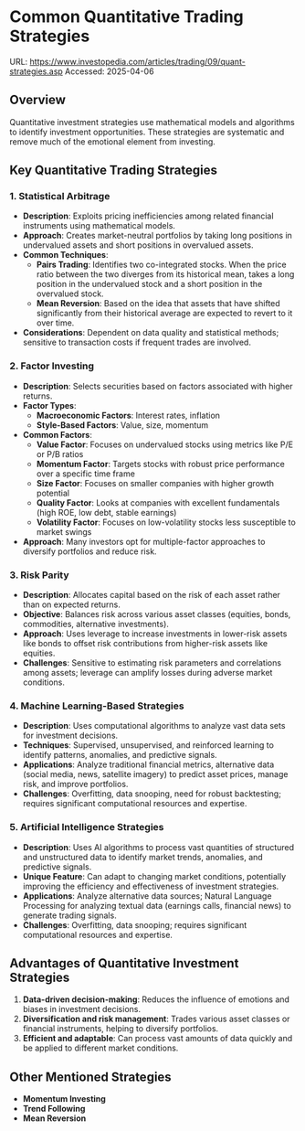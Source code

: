 # Common Quantitative Trading Strategies

URL: https://www.investopedia.com/articles/trading/09/quant-strategies.asp
Accessed: 2025-04-06

## Overview

Quantitative investment strategies use mathematical models and algorithms to identify investment opportunities. These strategies are systematic and remove much of the emotional element from investing.

## Key Quantitative Trading Strategies

### 1. Statistical Arbitrage

- **Description**: Exploits pricing inefficiencies among related financial instruments using mathematical models.
- **Approach**: Creates market-neutral portfolios by taking long positions in undervalued assets and short positions in overvalued assets.
- **Common Techniques**:
  - **Pairs Trading**: Identifies two co-integrated stocks. When the price ratio between the two diverges from its historical mean, takes a long position in the undervalued stock and a short position in the overvalued stock.
  - **Mean Reversion**: Based on the idea that assets that have shifted significantly from their historical average are expected to revert to it over time.
- **Considerations**: Dependent on data quality and statistical methods; sensitive to transaction costs if frequent trades are involved.

### 2. Factor Investing

- **Description**: Selects securities based on factors associated with higher returns.
- **Factor Types**:
  - **Macroeconomic Factors**: Interest rates, inflation
  - **Style-Based Factors**: Value, size, momentum
- **Common Factors**:
  - **Value Factor**: Focuses on undervalued stocks using metrics like P/E or P/B ratios
  - **Momentum Factor**: Targets stocks with robust price performance over a specific time frame
  - **Size Factor**: Focuses on smaller companies with higher growth potential
  - **Quality Factor**: Looks at companies with excellent fundamentals (high ROE, low debt, stable earnings)
  - **Volatility Factor**: Focuses on low-volatility stocks less susceptible to market swings
- **Approach**: Many investors opt for multiple-factor approaches to diversify portfolios and reduce risk.

### 3. Risk Parity

- **Description**: Allocates capital based on the risk of each asset rather than on expected returns.
- **Objective**: Balances risk across various asset classes (equities, bonds, commodities, alternative investments).
- **Approach**: Uses leverage to increase investments in lower-risk assets like bonds to offset risk contributions from higher-risk assets like equities.
- **Challenges**: Sensitive to estimating risk parameters and correlations among assets; leverage can amplify losses during adverse market conditions.

### 4. Machine Learning-Based Strategies

- **Description**: Uses computational algorithms to analyze vast data sets for investment decisions.
- **Techniques**: Supervised, unsupervised, and reinforced learning to identify patterns, anomalies, and predictive signals.
- **Applications**: Analyze traditional financial metrics, alternative data (social media, news, satellite imagery) to predict asset prices, manage risk, and improve portfolios.
- **Challenges**: Overfitting, data snooping, need for robust backtesting; requires significant computational resources and expertise.

### 5. Artificial Intelligence Strategies

- **Description**: Uses AI algorithms to process vast quantities of structured and unstructured data to identify market trends, anomalies, and predictive signals.
- **Unique Feature**: Can adapt to changing market conditions, potentially improving the efficiency and effectiveness of investment strategies.
- **Applications**: Analyze alternative data sources; Natural Language Processing for analyzing textual data (earnings calls, financial news) to generate trading signals.
- **Challenges**: Overfitting, data snooping; requires significant computational resources and expertise.

## Advantages of Quantitative Investment Strategies

1. **Data-driven decision-making**: Reduces the influence of emotions and biases in investment decisions.
2. **Diversification and risk management**: Trades various asset classes or financial instruments, helping to diversify portfolios.
3. **Efficient and adaptable**: Can process vast amounts of data quickly and be applied to different market conditions.

## Other Mentioned Strategies

- **Momentum Investing**
- **Trend Following**
- **Mean Reversion**
